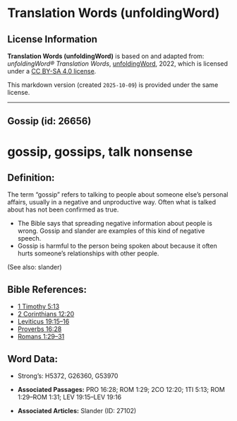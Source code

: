 # Translation Words (unfoldingWord)

## License Information

**Translation Words (unfoldingWord)** is based on and adapted from: _unfoldingWord® Translation Words_, [unfoldingWord](https://unfoldingword.org/utw), 2022, which is licensed under a [CC BY-SA 4.0 license](https://creativecommons.org/licenses/by-sa/4.0/legalcode.en).

This markdown version (created `2025-10-09`) is provided under the same license.



--------------------------------

## Gossip (id: 26656)

gossip, gossips, talk nonsense
==============================

Definition:
-----------

The term “gossip” refers to talking to people about someone else’s personal affairs, usually in a negative and unproductive way. Often what is talked about has not been confirmed as true.

* The Bible says that spreading negative information about people is wrong. Gossip and slander are examples of this kind of negative speech.
* Gossip is harmful to the person being spoken about because it often hurts someone’s relationships with other people.

(See also: slander)

Bible References:
-----------------

* [1 Timothy 5:13](https://ref.ly/1Tim5:13)
* [2 Corinthians 12:20](https://ref.ly/2Cor12:20)
* [Leviticus 19:15–16](https://ref.ly/Lev19:15-Lev19:16)
* [Proverbs 16:28](https://ref.ly/Prov16:28)
* [Romans 1:29–31](https://ref.ly/Rom1:29-Rom1:31)

Word Data:
----------

* Strong’s: H5372, G26360, G53970

* **Associated Passages:** PRO 16:28; ROM 1:29; 2CO 12:20; 1TI 5:13; ROM 1:29–ROM 1:31; LEV 19:15–LEV 19:16
* **Associated Articles:** Slander (ID: 27102)

